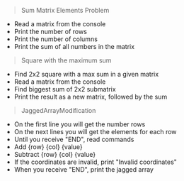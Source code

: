 > Sum Matrix Elements Problem

- Read a matrix from the console
- Print the number of rows
- Print the number of columns
- Print the sum of all numbers in the matrix

> Square with the maximum sum

- Find 2x2 square with a max sum in a given matrix
- Read a matrix from the console
- Find biggest sum of 2x2 submatrix
- Print the result as a new matrix, followed by the sum

> JaggedArrayModification

- On the first line you will get the number rows
- On the next lines you will get the elements for each row
- Until you receive "END", read commands
- Add {row} {col} {value}
- Subtract {row} {col} {value}
- If the coordinates are invalid, print "Invalid coordinates"
- When you receive "END", print the jagged array

